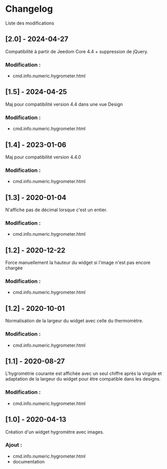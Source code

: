 # Changelog
Liste des modifications

## [2.0] - 2024-04-27
Compatibilité à partir de Jeedom Core 4.4 + suppression de jQuery.
### Modification :
- cmd.info.numeric.hygrometer.html

## [1.5] - 2024-04-25
Maj pour compatibilité version 4.4 dans une vue Design
### Modification :
- cmd.info.numeric.hygrometer.html

## [1.4] - 2023-01-06
Maj pour compatibilité version 4.4.0
### Modification :
- cmd.info.numeric.hygrometer.html

## [1.3] - 2020-01-04
N'affiche pas de décimal lorsque c'est un entier.
### Modification :
- cmd.info.numeric.hygrometer.html

## [1.2] - 2020-12-22
Force manuellement la hauteur du widget si l'image n'est pas encore chargée
### Modification :
- cmd.info.numeric.hygrometer.html

## [1.2] - 2020-10-01
Normalisation de la largeur du widget avec celle du thermomètre.
### Modification :
- cmd.info.numeric.hygrometer.html

## [1.1] - 2020-08-27
L'hygrométrie courante est affichée avec un seul chiffre après la virgule et adaptation de la largeur du widget pour être compatible dans les designs.
### Modification :
- cmd.info.numeric.hygrometer.html

## [1.0] - 2020-04-13
Création d'un widget hygromètre avec images.
### Ajout :
- cmd.info.numeric.hygrometer.html
- documentation
